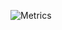 ![Metrics](https://metrics.lecoq.io/acuervoa?template=terminal&isocalendar=1&languages=1&pagespeed=1&stars=1&tweets=1&pagespeed.detailed=true&pagespeed.screenshot=true&isocalendar.duration=half-year&tweets.limit=2&stars.limit=4&config.timezone=Europe%2FBrussels)
